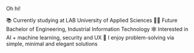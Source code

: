 Oh hi!

📚 Currently studying at LAB University of Applied Sciences
👩‍💻 Future Bachelor of Engineering, Industrial Information Technology
🕸️ Interested in AI + machine learning, security and UX
🌸 I enjoy problem-solving via simple, minimal and elegant solutions

<!--
**sara-virtanen/sara-virtanen** is a ✨ _special_ ✨ repository because its `README.md` (this file) appears on your GitHub profile.

Here are some ideas to get you started:

- 🔭 I’m currently working on ...
- 🌱 I’m currently learning ...
- 👯 I’m looking to collaborate on ...
- 🤔 I’m looking for help with ...
- 💬 Ask me about ...
- 📫 How to reach me: ...
- 😄 Pronouns: ...
- ⚡ Fun fact: ...
-->
